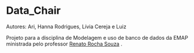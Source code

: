 # Data_Chair

Autores: Ari, Hanna Rodrigues, Lívia Cereja e Luiz

Projeto para a disciplina de Modelagem e uso de banco de dados da EMAP ministrada pelo professor [Renato Rocha Souza](https://github.com/rsouza) .

